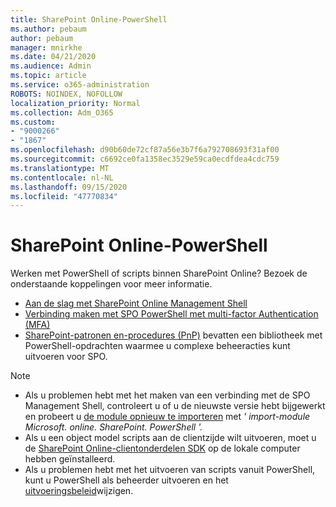 ```yaml
---
title: SharePoint Online-PowerShell
ms.author: pebaum
author: pebaum
manager: mnirkhe
ms.date: 04/21/2020
ms.audience: Admin
ms.topic: article
ms.service: o365-administration
ROBOTS: NOINDEX, NOFOLLOW
localization_priority: Normal
ms.collection: Adm_O365
ms.custom:
- "9000266"
- "1867"
ms.openlocfilehash: d90b60de72cf87a56e3b7f6a792708693f31af00
ms.sourcegitcommit: c6692ce0fa1358ec3529e59ca0ecdfdea4cdc759
ms.translationtype: MT
ms.contentlocale: nl-NL
ms.lasthandoff: 09/15/2020
ms.locfileid: "47770834"
---
```

# <a name="sharepoint-online-powershell"></a>SharePoint Online-PowerShell

Werken met PowerShell of scripts binnen SharePoint Online? Bezoek de onderstaande koppelingen voor meer informatie.
- [Aan de slag met SharePoint Online Management Shell](https://docs.microsoft.com/powershell/sharepoint/sharepoint-online/connect-sharepoint-online?view=sharepoint-ps)
- [Verbinding maken met SPO PowerShell met multi-factor Authentication (MFA)](https://docs.microsoft.com/powershell/sharepoint/sharepoint-online/connect-sharepoint-online?view=sharepoint-ps#to-connect-with-multifactor-authentication-mfa)
- [SharePoint-patronen en-procedures (PnP)](https://docs.microsoft.com/powershell/sharepoint/sharepoint-pnp/sharepoint-pnp-cmdlets?view=sharepoint-ps) bevatten een bibliotheek met PowerShell-opdrachten waarmee u complexe beheeracties kunt uitvoeren voor SPO.

> [!NOTE]
> - Als u problemen hebt met het maken van een verbinding met de SPO Management Shell, controleert u of u de nieuwste versie hebt bijgewerkt en probeert u [de module opnieuw te importeren](https://docs.microsoft.com/powershell/developer/module/importing-a-powershell-module) met *' import-module Microsoft. online. SharePoint. PowerShell '.*
> - Als u een object model scripts aan de clientzijde wilt uitvoeren, moet u de [SharePoint Online-clientonderdelen SDK](https://www.microsoft.com/download/details.aspx?id=42038) op de lokale computer hebben geïnstalleerd.
> - Als u problemen hebt met het uitvoeren van scripts vanuit PowerShell, kunt u PowerShell als beheerder uitvoeren en het [uitvoeringsbeleid](https://docs.microsoft.com/powershell/module/microsoft.powershell.core/about/about_execution_policies?view=powershell-6)wijzigen.